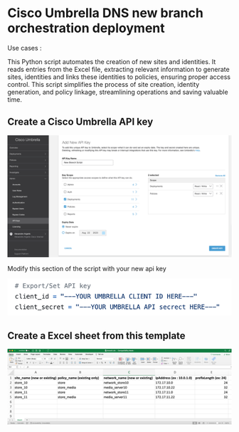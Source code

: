 # Cisco Umbrella DNS new branch orchestration deployment

Use cases :

This Python script automates the creation of new sites and identities. It reads entries from the Excel file, extracting relevant information to generate sites, identities and links these identities to policies, ensuring proper access control. This script simplifies the process of site creation, identity generation, and policy linkage, streamlining operations and saving valuable time.

## Create a Cisco Umbrella API key

![](img/umbrella_create_api.png)

Modify this section of the script with your new api key

![](img/modify_api_key.png)

## Create a Excel sheet from this template

![](img/excel_template.png)
